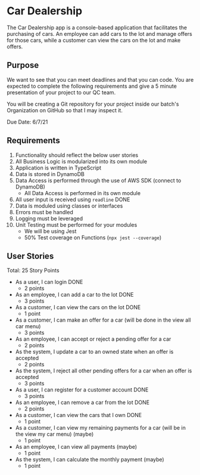 # Car Dealership

The Car Dealership app is a console-based application that facilitates the purchasing of cars. An employee can add cars to the lot and manage offers for those cars, while a customer can view the cars on the lot and make offers.

## Purpose

We want to see that you can meet deadlines and that you can code. You are expected to complete the following requirements and give a 5 minute presentation of your project to our QC team.

You will be creating a Git repository for your project inside our batch's Organization on GitHub so that I may inspect it.

Due Date: 6/7/21

## Requirements
1. Functionality should reflect the below user stories
2. All Business Logic is modularized into its own module
3. Application is written in TypeScript
4. Data is stored in DynamoDB
5. Data Access is performed through the use of AWS SDK (connect to DynamoDB)
    - All Data Access is performed in its own module
6. All user input is received using `readline` DONE
7. Data is moduled using classes or interfaces
8. Errors must be handled
9. Logging must be leveraged
10. Unit Testing must be performed for your modules
    - We will be using Jest
    - 50% Test coverage on Functions (`npx jest --coverage`)

## User Stories
Total: 25 Story Points

- As a user, I can login DONE
    - 2 points
- As an employee, I can add a car to the lot DONE
    - 3 points
- As a customer, I can view the cars on the lot DONE
    - 1 point
- As a customer, I can make an offer for a car (will be done in the view all car menu)
    - 3 points
- As an employee, I can accept or reject a pending offer for a car
    - 2 points
- As the system, I update a car to an owned state when an offer is accepted
    - 2 points
- As the system, I reject all other pending offers for a car when an offer is accepted
    - 3 points
- As a user, I can register for a customer account DONE
    - 3 points
- As an employee, I can remove a car from the lot DONE
    - 2 points
- As a customer, I can view the cars that I own DONE
    - 1 point
- As a customer, I can view my remaining payments for a car (will be in the view my car menu) (maybe)
    - 1 point
- As an employee, I can view all payments (maybe)
    - 1 point
- As the system, I can calculate the monthly payment (maybe)
    - 1 point